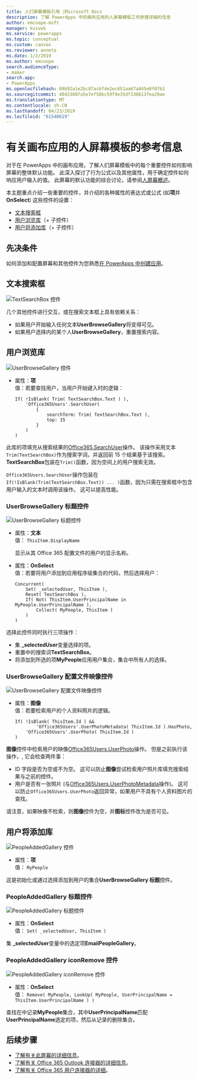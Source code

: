 ```yaml
---
title: 人们屏幕模板引用 |Microsoft Docs
description: 了解 PowerApps 中的画布应用的人屏幕模板工作原理详细的信息
author: emcoope-msft
manager: kvivek
ms.service: powerapps
ms.topic: conceptual
ms.custom: canvas
ms.reviewer: anneta
ms.date: 1/2/2019
ms.author: emcoope
search.audienceType:
- maker
search.app:
- PowerApps
ms.openlocfilehash: 09b92a1e2bc87ac6f4e2ec651aa67a845e0f07b1
ms.sourcegitcommit: 4042388fa5e7ef50bc59f9e35df330613fea29ae
ms.translationtype: MT
ms.contentlocale: zh-CN
ms.lasthandoff: 04/23/2019
ms.locfileid: "61540619"
---
```

# <a name="reference-information-about-the-people-screen-template-for-canvas-apps"></a>有关画布应用的人屏幕模板的参考信息

对于在 PowerApps 中的画布应用，了解人们屏幕模板中的每个重要控件如何影响屏幕的整体默认功能。 此深入探讨了行为公式以及其他属性，用于确定控件如何响应用户输入的值。 此屏幕的默认功能的综合讨论，请参阅[人屏幕概述](people-screen-overview.md)。

本主题重点介绍一些重要的控件，并介绍的各种属性的表达式或公式 (如**项**并**OnSelect**) 这些控件的设置：

* [文本搜索框](#text-search-box)
* [用户浏览库](#user-browse-gallery)（+ 子控件）
* [用户将添加库](#people-added-gallery)（+ 子控件）

## <a name="prerequisite"></a>先决条件

如何添加和配置屏幕和其他控件为您熟悉[在 PowerApps 中创建应用](../data-platform-create-app-scratch.md)。

## <a name="text-search-box"></a>文本搜索框

![TextSearchBox 控件](media/people-screen/people-search-box.png)

几个其他控件进行交互，或在搜索文本框上具有依赖关系：

* 如果用户开始输入任何文本**UserBrowseGallery**将变得可见。
* 如果用户选择内的某个人**UserBrowseGallery**，重置搜索内容。

## <a name="user-browse-gallery"></a>用户浏览库

![UserBrowseGallery 控件](media/people-screen/people-browse-gall.png)

* 属性：**项**<br>
    值：若要查找用户，当用户开始键入时的逻辑：
    
    ```powerapps-dot
    If( !IsBlank( Trim( TextSearchBox.Text ) ), 
        'Office365Users'.SearchUser(
            {
                searchTerm: Trim( TextSearchBox.Text ), 
                top: 15
            }
        )
    )
    ```
    
此库的项填充从搜索结果的[Office365.SearchUser](https://docs.microsoft.com/connectors/office365users/#searchuser)操作。 该操作采用文本`Trim(TextSearchBox)`作为搜索字词，并返回前 15 个结果基于该搜索。 **TextSearchBox**包装在`Trim()`函数，因为空间上的用户搜索无效。

`Office365Users.SearchUser`操作包装在`If(!IsBlank(Trim(TextSearchBox.Text)) ... )`函数，因为只需在搜索框中包含用户输入的文本时调用该操作。 这可以提高性能。

### <a name="userbrowsegallery-title-control"></a>UserBrowseGallery 标题控件

![UserBrowseGallery 标题控件](media/people-screen/people-browse-gall-title.png)

* 属性：**文本**<br>值： `ThisItem.DisplayName`

  显示从其 Office 365 配置文件的用户的显示名称。

* 属性：**OnSelect**<br>
    值：若要将用户添加到应用程序级集合的代码，然后选择用户：

    ```powerapps-dot
    Concurrent(
        Set( _selectedUser, ThisItem ),
        Reset( TextSearchBox ),
        If( Not( ThisItem.UserPrincipalName in MyPeople.UserPrincipalName ), 
            Collect( MyPeople, ThisItem )
        )
    )
    ```
选择此控件同时执行三项操作：

   * 集 **\_selectedUser**变量选择的项。
   * 重置中的搜索词**TextSearchBox**。
   * 将添加到所选的项**MyPeople**应用用户集合，集合中所有人的选择。

### <a name="userbrowsegallery-profileimage-control"></a>UserBrowseGallery 配置文件映像控件

![UserBrowseGallery 配置文件映像控件](media/people-screen/people-browse-gall-image.png)

* 属性：**图像**<br>
    值：若要检索用户的个人资料照片的逻辑。

    ```powerapps-dot
    If( !IsBlank( ThisItem.Id ) && 
            'Office365Users'.UserPhotoMetadata( ThisItem.Id ).HasPhoto,
        'Office365Users'.UserPhoto( ThisItem.Id )
    )
    ```

**图像**控件中检索用户的映像[Office365Users.UserPhoto](https://docs.microsoft.com/connectors/office365users/#get-user-photo--v1-)操作。 但是之前执行该操作，, 它会检查两件事：
  
   * ID 字段是否为空或不为空。 这可以防止**图像**尝试检索用户照片库填充搜索结果与之前的控件。
   * 用户是否有一张照片 (与[Office365Users.UserPhotoMetadata](https://docs.microsoft.com/connectors/office365users/#get-user-photo-metadata)操作)。 这可以防止`Office365Users.UserPhoto`返回异常，如果用户不具有个人资料图片的查找。

请注意，如果映像不检索，则**图像**控件为空，并**图标**控件改为是否可见。

## <a name="people-added-gallery"></a>用户将添加库

![PeopleAddedGallery 控件](media/people-screen/people-people-gall.png)

* 属性：**项**<br>
    值： `MyPeople`

这是初始化或通过选择添加到用户的集合**UserBrowseGallery 标题**控件。

### <a name="peopleaddedgallery-title-control"></a>PeopleAddedGallery 标题控件

![PeopleAddedGallery 标题控件](media/people-screen/people-people-gall-title.png)

* 属性：**OnSelect**<br>
    值： `Set( _selectedUser, ThisItem )`

集 **_selectedUser**变量中的选定项**EmailPeopleGallery**。

### <a name="peopleaddedgallery-iconremove-control"></a>PeopleAddedGallery iconRemove 控件

![PeopleAddedGallery iconRemove 控件](media/people-screen/people-people-gall-delete.png)

* 属性：**OnSelect**<br>
    值： `Remove( MyPeople, LookUp( MyPeople, UserPrincipalName = ThisItem.UserPrincipalName ) )`

查找在中记录**MyPeople**集合，其中**UserPrincipalName**匹配**UserPrincipalName**选定的项，然后从记录的删除集合。

## <a name="next-steps"></a>后续步骤

* [了解有关此屏幕的详细信息](./people-screen-overview.md)。
* [了解有关 Office 365 Outlook 连接器的详细信息](../connections/connection-office365-outlook.md)。
* [了解有关 Office 365 用户连接器的详细](../connections/connection-office365-users.md)。
